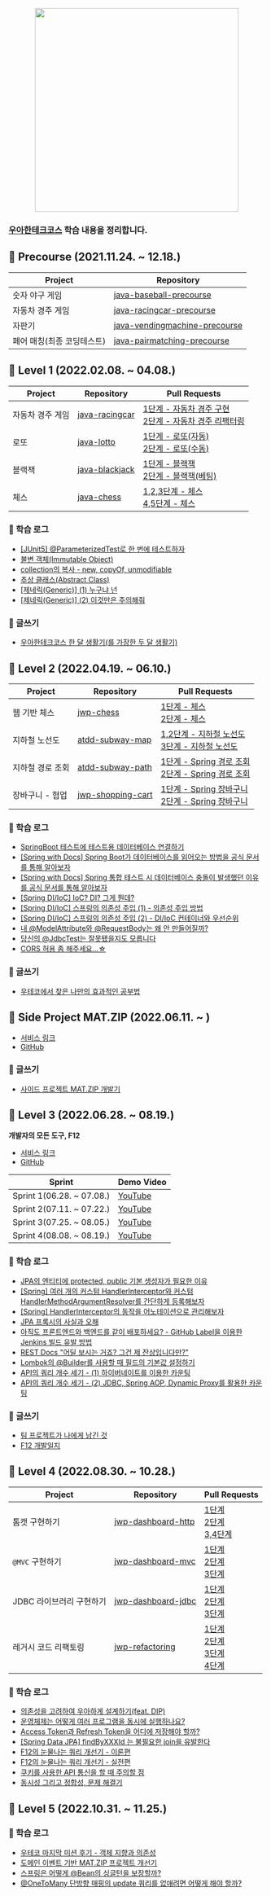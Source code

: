 <p align="center"><img src=https://images.velog.io/images/ohzzi/post/4ab19a59-f0bc-4d02-9b5f-5b03991400c5/woowacourse.jpg height=400px></p>

### [우아한테크코스](https://woowacourse.github.io/) 학습 내용을 정리합니다.

## :loudspeaker: Precourse (2021.11.24. ~ 12.18.)
|Project|Repository|
|-|-|
|숫자 야구 게임|[java-baseball-precourse](https://github.com/Ohzzi/java-baseball-precourse/tree/Ohzzi)|
|자동차 경주 게임|[java-racingcar-precourse](https://github.com/Ohzzi/java-racingcar-precourse/tree/Ohzzi)|
|자판기|[java-vendingmachine-precourse](https://github.com/Ohzzi/java-vendingmachine-precourse/tree/Ohzzi)|
|페어 매칭(최종 코딩테스트)|[java-pairmatching-precourse](https://github.com/Ohzzi/java-pairmatching-precourse/tree/Ohzzi)|

## :loudspeaker: Level 1 (2022.02.08. ~ 04.08.)
|Project|Repository|Pull Requests|
|-|-|-|
|자동차 경주 게임|[java-racingcar](https://github.com/woowacourse/java-racingcar/tree/ohzzi)|[1단계 - 자동차 경주 구현](https://github.com/woowacourse/java-racingcar/pull/281)</br>[2단계 - 자동차 경주 리팩터링](https://github.com/woowacourse/java-racingcar/pull/366)|
|로또|[java-lotto](https://github.com/woowacourse/java-lotto)|[1단계 - 로또(자동)](https://github.com/woowacourse/java-lotto/pull/348)</br>[2단계 - 로또(수동)](https://github.com/woowacourse/java-lotto/pull/438)|
|블랙잭|[java-blackjack](https://github.com/woowacourse/java-blackjack)|[1단계 - 블랙잭](https://github.com/woowacourse/java-blackjack/pull/225)</br>[2단계 - 블랙잭(베팅)](https://github.com/woowacourse/java-blackjack/pull/301)|
|체스|[java-chess](https://github.com/woowacourse/java-chess)|[1,2,3단계 - 체스](https://github.com/woowacourse/java-chess/pull/279)</br>[4,5단계 - 체스](https://github.com/woowacourse/java-chess/pull/392)|

### :mag_right: 학습 로그
- [[JUnit5] @ParameterizedTest로 한 번에 테스트하자](https://velog.io/@ohzzi/junit5-parameterizedtest)
- [불변 객체(Immutable Object)](https://velog.io/@ohzzi/%EB%B6%88%EB%B3%80-%EA%B0%9D%EC%B2%B4Immutable-Object)
- [collection의 복사 - new, copyOf, unmodifiable](https://velog.io/@ohzzi/collection%EC%9D%98-%EB%B3%B5%EC%82%AC-new-copyOf-unmodifiable)
- [추상 클래스(Abstract Class)](https://velog.io/@ohzzi/%EC%B6%94%EC%83%81-%ED%81%B4%EB%9E%98%EC%8A%A4%EC%99%80-%EC%9D%B8%ED%84%B0%ED%8E%98%EC%9D%B4%EC%8A%A4)
- [[제네릭(Generic)] (1) 누구냐 넌](https://velog.io/@ohzzi/Generic-1-Generic-who-are-you)
- [[제네릭(Generic)] (2) 이것만은 주의해줘](https://velog.io/@ohzzi/Generic-2)

### :pencil: 글쓰기
- [우아한테크코스 한 달 생활기(를 가장한 두 달 생활기)](https://velog.io/@ohzzi/%EC%9A%B0%EC%95%84%ED%95%9C%ED%85%8C%ED%81%AC%EC%BD%94%EC%8A%A4-%ED%95%9C-%EB%8B%AC-%EC%83%9D%ED%99%9C%EA%B8%B0)

## :loudspeaker: Level 2 (2022.04.19. ~ 06.10.)
|Project|Repository|Pull Requests|
|-|-|-|
|웹 기반 체스|[jwp-chess](https://github.com/woowacourse/jwp-chess/tree/ohzzi)|[1단계 - 체스](https://github.com/woowacourse/jwp-chess/pull/370)</br>[2단계 - 체스](https://github.com/woowacourse/jwp-chess/pull/413)|
|지하철 노선도|[atdd-subway-map](https://github.com/woowacourse/atdd-subway-map)|[1,2단계 - 지하철 노선도](https://github.com/woowacourse/atdd-subway-map/pull/179)</br>[3단계 - 지하철 노선도](https://github.com/woowacourse/atdd-subway-map/pull/323)|
|지하철 경로 조회|[atdd-subway-path](https://github.com/woowacourse/atdd-subway-path)|[1단계 - Spring 경로 조회](https://github.com/woowacourse/atdd-subway-path/pull/226)</br>[2단계 - Spring 경로 조회](https://github.com/woowacourse/atdd-subway-path/pull/269)|
|장바구니 - 협업|[jwp-shopping-cart](https://github.com/woowacourse/jwp-shopping-cart)|[1단계 - Spring 장바구니](https://github.com/woowacourse/jwp-shopping-cart/pull/8)</br>[2단계 - Spring 장바구니](https://github.com/woowacourse/jwp-shopping-cart/pull/98)|

### :mag_right: 학습 로그
- [SpringBoot 테스트에 테스트용 데이터베이스 연결하기](https://velog.io/@ohzzi/SpringBoot-%ED%85%8C%EC%8A%A4%ED%8A%B8%EC%97%90-%ED%85%8C%EC%8A%A4%ED%8A%B8%EC%9A%A9-%EB%8D%B0%EC%9D%B4%ED%84%B0%EB%B2%A0%EC%9D%B4%EC%8A%A4-%EC%97%B0%EA%B2%B0%ED%95%98%EA%B8%B0)
- [[Spring with Docs] Spring Boot가 데이터베이스를 읽어오는 방법을 공식 문서를 통해 알아보자](https://velog.io/@ohzzi/Spring-Boot%EA%B0%80-%EB%8D%B0%EC%9D%B4%ED%84%B0%EB%B2%A0%EC%9D%B4%EC%8A%A4%EB%A5%BC-%EC%9D%BD%EC%96%B4%EC%98%A4%EB%8A%94-%EB%B0%A9%EB%B2%95%EC%9D%84-%EA%B3%B5%EC%8B%9D-%EB%AC%B8%EC%84%9C%EB%A5%BC-%ED%86%B5%ED%95%B4-%EC%95%8C%EC%95%84%EB%B3%B4%EC%9E%90)
- [[Spring with Docs] Spring 통합 테스트 시 데이터베이스 충돌이 발생했던 이유를 공식 문서를 통해 알아보자](https://velog.io/@ohzzi/Spring-%ED%86%B5%ED%95%A9-%ED%85%8C%EC%8A%A4%ED%8A%B8-%EC%8B%9C-%EB%8D%B0%EC%9D%B4%ED%84%B0%EB%B2%A0%EC%9D%B4%EC%8A%A4-%EC%B6%A9%EB%8F%8C%EC%9D%B4-%EB%B0%9C%EC%83%9D%ED%95%98%EB%8A%94-%EC%9D%B4%EC%9C%A0%EB%A5%BC-%EA%B3%B5%EC%8B%9D-%EB%AC%B8%EC%84%9C%EB%A5%BC-%ED%86%B5%ED%95%B4-%EC%95%8C%EC%95%84%EB%B3%B4%EC%9E%90)
- [[Spring DI/IoC] IoC? DI? 그게 뭔데?](https://velog.io/@ohzzi/Spring-DIIoC-IoC-DI-%EA%B7%B8%EA%B2%8C-%EB%AD%94%EB%8D%B0)
- [[Spring DI/IoC] 스프링의 의존성 주입 (1) - 의존성 주입 방법](https://velog.io/@ohzzi/Spring-DIIoC-%EC%8A%A4%ED%94%84%EB%A7%81%EC%9D%98-%EC%9D%98%EC%A1%B4%EC%84%B1-%EC%A3%BC%EC%9E%85)
- [[Spring DI/IoC] 스프링의 의존성 주입 (2) - DI/IoC 컨테이너와 우선순위](https://velog.io/@ohzzi/Spring-DIIoC-%EC%8A%A4%ED%94%84%EB%A7%81%EC%9D%98-%EC%9D%98%EC%A1%B4%EC%84%B1-%EC%A3%BC%EC%9E%85-2-DIIoC-%EC%BB%A8%ED%85%8C%EC%9D%B4%EB%84%88%EC%99%80-%EC%9A%B0%EC%84%A0%EC%88%9C%EC%9C%84)
- [내 @ModelAttribute와 @RequestBody는 왜 안 만들어질까?](https://prolog.techcourse.co.kr/studylogs/2384)
- [당신의 @JdbcTest는 잘못됐을지도 모릅니다](https://prolog.techcourse.co.kr/studylogs/2409)
- [CORS 허용 좀 해주세요...☆](https://velog.io/@ohzzi/CORS-%ED%97%88%EC%9A%A9-%EC%A2%80-%ED%95%B4%EC%A3%BC%EC%84%B8%EC%9A%94)

### :pencil: 글쓰기
- [우테코에서 찾은 나만의 효과적인 공부법](https://velog.io/@ohzzi/%EC%9A%B0%EC%95%84%ED%95%9C%ED%85%8C%ED%81%AC%EC%BD%94%EC%8A%A4-4%EA%B8%B0-%EC%9A%B0%ED%85%8C%EC%BD%94%EC%97%90%EC%84%9C-%EC%B0%BE%EC%9D%80-%EB%82%98%EB%A7%8C%EC%9D%98-%ED%9A%A8%EA%B3%BC%EC%A0%81%EC%9D%B8-%EA%B3%B5%EB%B6%80%EB%B2%95)

## :loudspeaker: Side Project MAT.ZIP (2022.06.11. ~ )
- [서비스 링크](https://the-fellowship-of-the-matzip.github.io/)
- [GitHub](https://github.com/The-Fellowship-of-the-matzip/mat.zip-back/)

### :pencil: 글쓰기
- [사이드 프로젝트 MAT.ZIP 개발기](https://velog.io/@ohzzi/%EC%9A%B0%EC%95%84%ED%95%9C%ED%85%8C%ED%81%AC%EC%BD%94%EC%8A%A4-4%EA%B8%B0-%EC%82%AC%EC%9D%B4%EB%93%9C-%ED%94%84%EB%A1%9C%EC%A0%9D%ED%8A%B8-MAT.ZIP-%EA%B0%9C%EB%B0%9C%EA%B8%B0)

## :loudspeaker: Level 3 (2022.06.28. ~ 08.19.)
**개발자의 모든 도구, F12**
- [서비스 링크](https://f12.app)
- [GitHub](https://github.com/woowacourse-teams/2022-f12)

|Sprint|Demo Video|
|-|-|
|Sprint 1(06.28. ~ 07.08.)|[YouTube](https://www.youtube.com/watch?v=hD-ItzSmBY8&t=488s)|
|Sprint 2(07.11. ~ 07.22.)|[YouTube](https://www.youtube.com/watch?v=4rlNaKAW3Q4)|
|Sprint 3(07.25. ~ 08.05.)|[YouTube](https://www.youtube.com/watch?v=0TahIz00h0I&t=751s)|
|Sprint 4(08.08. ~ 08.19.)|[YouTube](https://www.youtube.com/watch?v=pwllAnUE_wg)|

### :mag_right: 학습 로그
- [JPA의 엔티티에 protected, public 기본 생성자가 필요한 이유](https://velog.io/@ohzzi/JPA%EC%9D%98-%EC%97%94%ED%8B%B0%ED%8B%B0%EC%97%90-protected-public-%EA%B8%B0%EB%B3%B8-%EC%83%9D%EC%84%B1%EC%9E%90%EA%B0%80-%ED%95%84%EC%9A%94%ED%95%9C-%EC%9D%B4%EC%9C%A0)
- [[Spring] 여러 개의 커스텀 HandlerInterceptor와 커스텀 HandlerMethodArgumentResolver를 간단하게 등록해보자](https://velog.io/@ohzzi/Spring-%EC%BB%A4%EC%8A%A4%ED%85%80-HandlerInterceptor%EC%99%80-%EC%BB%A4%EC%8A%A4%ED%85%80-HandlerMethodArgumentResolver%EB%A5%BC-%EA%B0%84%EB%8B%A8%ED%95%98%EA%B2%8C-%EB%93%B1%EB%A1%9D%ED%95%B4%EB%B3%B4%EC%9E%90)
- [[Spring] HandlerInterceptor의 동작을 어노테이션으로 관리해보자](https://velog.io/@ohzzi/Spring-HandlerInterceptor%EC%9D%98-%EB%8F%99%EC%9E%91%EC%9D%84-%EC%96%B4%EB%85%B8%ED%85%8C%EC%9D%B4%EC%85%98%EC%9C%BC%EB%A1%9C-%EA%B4%80%EB%A6%AC%ED%95%B4%EB%B3%B4%EC%9E%90)
- [JPA 프록시의 사실과 오해](https://velog.io/@ohzzi/JPA-%ED%94%84%EB%A1%9D%EC%8B%9C%EC%9D%98-%EC%82%AC%EC%8B%A4%EA%B3%BC-%EC%98%A4%ED%95%B4)
- [아직도 프론트엔드와 백엔드를 같이 배포하세요? - GitHub Label을 이용한 Jenkins 빌드 유발 방법](https://velog.io/@ohzzi/%EC%95%84%EC%A7%81%EB%8F%84-%ED%94%84%EB%A1%A0%ED%8A%B8%EC%97%94%EB%93%9C%EC%99%80-%EB%B0%B1%EC%97%94%EB%93%9C%EB%A5%BC-%EA%B0%99%EC%9D%B4-%EB%B0%B0%ED%8F%AC%ED%95%98%EC%84%B8%EC%9A%94-GitHub-Label%EC%9D%84-%EC%9D%B4%EC%9A%A9%ED%95%9C-Jenkins-%EB%B9%8C%EB%93%9C-%EC%9C%A0%EB%B0%9C-%EB%B0%A9%EB%B2%95)
- [REST Docs "어딜 보시는 거죠? 그건 제 잔상입니다만?"](https://velog.io/@ohzzi/REST-Docs-%EC%96%B4%EB%94%9C-%EB%B3%B4%EC%8B%9C%EB%8A%94-%EA%B1%B0%EC%A3%A0-%EA%B7%B8%EA%B1%B4-%EC%A0%9C-%EC%9E%94%EC%83%81%EC%9E%85%EB%8B%88%EB%8B%A4%EB%A7%8C)
- [Lombok의 @Builder를 사용할 때 필드의 기본값 설정하기](https://velog.io/@ohzzi/Lombok%EC%9D%98-Builder%EB%A5%BC-%EC%82%AC%EC%9A%A9%ED%95%A0-%EB%95%8C-%ED%95%84%EB%93%9C%EC%9D%98-%EA%B8%B0%EB%B3%B8%EA%B0%92-%EC%84%A4%EC%A0%95%ED%95%98%EA%B8%B0)
- [API의 쿼리 개수 세기 - (1) 하이버네이트를 이용한 카운팅](https://velog.io/@ohzzi/API%EC%9D%98-%EC%BF%BC%EB%A6%AC-%EA%B0%9C%EC%88%98-%EC%84%B8%EA%B8%B0-1-%ED%95%98%EC%9D%B4%EB%B2%84%EB%84%A4%EC%9D%B4%ED%8A%B8%EB%A5%BC-%EC%9D%B4%EC%9A%A9%ED%95%9C-%EC%B9%B4%EC%9A%B4%ED%8C%85)
- [API의 쿼리 개수 세기 - (2) JDBC, Spring AOP, Dynamic Proxy를 활용한 카운팅](https://velog.io/@ohzzi/API%EC%9D%98-%EC%BF%BC%EB%A6%AC-%EA%B0%9C%EC%88%98-%EC%84%B8%EA%B8%B0-2-JDBC-Spring-AOP-Dynamic-Proxy%EB%A5%BC-%ED%99%9C%EC%9A%A9%ED%95%9C-%EC%B9%B4%EC%9A%B4%ED%8C%85)

### :pencil: 글쓰기
- [팀 프로젝트가 나에게 남긴 것](https://velog.io/@ohzzi/%EC%9A%B0%EC%95%84%ED%95%9C%ED%85%8C%ED%81%AC%EC%BD%94%EC%8A%A4-4%EA%B8%B0-%ED%8C%80-%ED%94%84%EB%A1%9C%EC%A0%9D%ED%8A%B8%EA%B0%80-%EB%82%98%EC%97%90%EA%B2%8C-%EB%82%A8%EA%B8%B4-%EA%B2%83-dmm0xi4i)
- [F12 개발일지](https://velog.io/@ohzzi/%EC%9A%B0%EC%95%84%ED%95%9C%ED%85%8C%ED%81%AC%EC%BD%94%EC%8A%A4-4%EA%B8%B0-220628-F12-%EA%B0%9C%EB%B0%9C%EC%9D%BC%EC%A7%80)


## :loudspeaker: Level 4 (2022.08.30. ~ 10.28.)

|Project|Repository|Pull Requests|
|-|-|-|
|톰캣 구현하기|[jwp-dashboard-http](https://github.com/woowacourse/jwp-dashboard-http)|[1단계](https://github.com/woowacourse/jwp-dashboard-http/pull/129)</br>[2단계](https://github.com/woowacourse/jwp-dashboard-http/pull/209)</br>[3,4단계](https://github.com/woowacourse/jwp-dashboard-http/pull/299)|
|`@MVC` 구현하기|[jwp-dashboard-mvc](https://github.com/woowacourse/jwp-dashboard-mvc)|[1단계](https://github.com/woowacourse/jwp-dashboard-mvc/pull/119)</br>[2단계](https://github.com/woowacourse/jwp-dashboard-mvc/pull/222)</br>[3단계](https://github.com/woowacourse/jwp-dashboard-mvc/pull/255)|
|JDBC 라이브러리 구현하기|[jwp-dashboard-jdbc](https://github.com/woowacourse/jwp-dashboard-jdbc)|[1단계](https://github.com/woowacourse/jwp-dashboard-jdbc/pull/56)</br>[2단계](https://github.com/woowacourse/jwp-dashboard-jdbc/pull/130)</br>[3단계](https://github.com/woowacourse/jwp-dashboard-jdbc/pull/254)|
|레거시 코드 리팩토링|[jwp-refactoring](https://github.com/woowacourse/jwp-refactoring)|[1단계](https://github.com/woowacourse/jwp-refactoring/pull/204)</br>[2단계](https://github.com/woowacourse/jwp-refactoring/pull/301)</br>[3단계](https://github.com/woowacourse/jwp-refactoring/pull/363)</br>[4단계](https://github.com/woowacourse/jwp-refactoring/pull/418)|

### :mag_right: 학습 로그
- [의존성을 고려하여 우아하게 설계하기(feat. DIP)](https://velog.io/@ohzzi/%EC%9D%98%EC%A1%B4%EC%84%B1%EC%9D%84-%EA%B3%A0%EB%A0%A4%ED%95%98%EC%97%AC-%EC%9A%B0%EC%95%84%ED%95%98%EA%B2%8C-%EC%84%A4%EA%B3%84%ED%95%98%EA%B8%B0)
- [운영체제는 어떻게 여러 프로그램을 동시에 실행하나요?](https://velog.io/@ohzzi/%EC%9A%B4%EC%98%81%EC%B2%B4%EC%A0%9C%EB%8A%94-%EC%96%B4%EB%96%BB%EA%B2%8C-%EC%97%AC%EB%9F%AC-%ED%94%84%EB%A1%9C%EA%B7%B8%EB%9E%A8%EC%9D%84-%EB%8F%99%EC%8B%9C%EC%97%90-%EC%8B%A4%ED%96%89%ED%95%98%EB%82%98%EC%9A%94)
- [Access Token과 Refresh Token을 어디에 저장해야 할까?](https://velog.io/@ohzzi/Access-Token%EA%B3%BC-Refresh-Token%EC%9D%84-%EC%96%B4%EB%94%94%EC%97%90-%EC%A0%80%EC%9E%A5%ED%95%B4%EC%95%BC-%ED%95%A0%EA%B9%8C)
- [[Spring Data JPA] findByXXXId 는 불필요한 join을 유발한다](https://velog.io/@ohzzi/Data-Jpa-findByXXXId-%EB%8A%94-%EB%B6%88%ED%95%84%EC%9A%94%ED%95%9C-join%EC%9D%84-%EC%9C%A0%EB%B0%9C%ED%95%9C%EB%8B%A4)
- [F12의 눈물나는 쿼리 개선기 - 이론편](https://velog.io/@ohzzi/F12%EC%9D%98-%EB%88%88%EB%AC%BC%EB%82%98%EB%8A%94-%EC%BF%BC%EB%A6%AC-%EA%B0%9C%EC%84%A0%EA%B8%B0-%EC%9D%B4%EB%A1%A0%ED%8E%B8)
- [F12의 눈물나는 쿼리 개선기 - 실전편](https://velog.io/@ohzzi/F12%EC%9D%98-%EB%88%88%EB%AC%BC%EB%82%98%EB%8A%94-%EC%BF%BC%EB%A6%AC-%EA%B0%9C%EC%84%A0%EA%B8%B0-%EC%8B%A4%EC%A0%84%ED%8E%B8)
- [쿠키를 사용한 API 통신을 할 때 주의할 점](https://velog.io/@ohzzi/%EC%BF%A0%ED%82%A4%EB%A5%BC-%EC%82%AC%EC%9A%A9%ED%95%9C-API-%ED%86%B5%EC%8B%A0%EC%9D%84-%ED%95%A0-%EB%95%8C-%EC%A3%BC%EC%9D%98%ED%95%A0-%EC%A0%90)
- [동시성 그리고 정합성, 문제 해결기](https://velog.io/@ohzzi/%EB%B0%98%EC%A0%95%EA%B7%9C%ED%99%94-%EC%9D%B4%ED%9B%84-%EB%8F%99%EC%8B%9C%EC%84%B1-%EB%AC%B8%EC%A0%9C-%ED%95%B4%EA%B2%B0%ED%95%98%EA%B8%B0)

## :loudspeaker: Level 5 (2022.10.31. ~ 11.25.)

### :mag_right: 학습 로그
- [우테코 마지막 미션 후기 - 객체 지향과 의존성](https://velog.io/@ohzzi/%EC%9A%B0%ED%85%8C%EC%BD%94-%EB%A7%88%EC%A7%80%EB%A7%89-%EB%AF%B8%EC%85%98-%ED%9B%84%EA%B8%B0-%EA%B0%9D%EC%B2%B4-%EC%A7%80%ED%96%A5%EA%B3%BC-%EC%9D%98%EC%A1%B4%EC%84%B1)
- [도메인 이벤트 기반 MAT.ZIP 프로젝트 개선기](https://velog.io/@ohzzi/%EB%8F%84%EB%A9%94%EC%9D%B8-%EC%9D%B4%EB%B2%A4%ED%8A%B8-%EA%B8%B0%EB%B0%98-MAT.ZIP-%ED%94%84%EB%A1%9C%EC%A0%9D%ED%8A%B8-%EA%B0%9C%EC%84%A0%EA%B8%B0)
- [스프링은 어떻게 @Bean의 싱글턴을 보장할까?](https://velog.io/@ohzzi/%EC%8A%A4%ED%94%84%EB%A7%81%EC%9D%80-%EC%96%B4%EB%96%BB%EA%B2%8C-Bean%EC%9D%98-%EC%8B%B1%EA%B8%80%ED%84%B4%EC%9D%84-%EB%B3%B4%EC%9E%A5%ED%95%A0%EA%B9%8C)
- [@OneToMany 단방향 매핑의 update 쿼리를 없애려면 어떻게 해야 할까?](https://velog.io/@ohzzi/OneToMany-%EB%8B%A8%EB%B0%A9%ED%96%A5-%EB%A7%A4%ED%95%91%EC%9D%98-update-%EC%BF%BC%EB%A6%AC%EB%A5%BC-%EC%97%86%EC%95%A0%EB%A0%A4%EB%A9%B4-%EC%96%B4%EB%96%BB%EA%B2%8C-%ED%95%B4%EC%95%BC-%ED%95%A0%EA%B9%8C)
